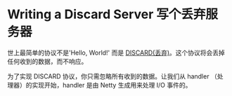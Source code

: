 Writing a Discard Server 写个丢弃服务器
========================

世上最简单的协议不是'Hello, World!' 而是 [DISCARD(丢弃)](http://tools.ietf.org/html/rfc863)。这个协议将会丢掉任何收到的数据，而不响应。

为了实现 DISCARD 协议，你只需忽略所有收到的数据。让我们从 handler （处理器）的实现开始，handler 是由 Netty 生成用来处理 I/O 事件的。